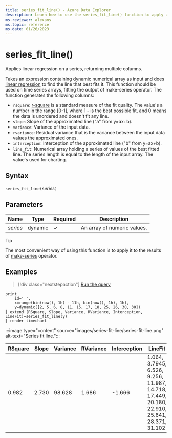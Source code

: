 ```yaml
---
title: series_fit_line() - Azure Data Explorer
description: Learn how to use the series_fit_line() function to apply a linear regression on a series to return multiple columns.
ms.reviewer: alexans
ms.topic: reference
ms.date: 01/26/2023
---
```

# series_fit_line()

Applies linear regression on a series, returning multiple columns.  

Takes an expression containing dynamic numerical array as input and does [linear regression](https://en.wikipedia.org/wiki/Line_fitting) to find the line that best fits it. This function should be used on time series arrays, fitting the output of make-series operator. The function generates the following columns:

* `rsquare`: [r-square](https://en.wikipedia.org/wiki/Coefficient_of_determination) is a standard measure of the fit quality. The value's a number in the range [0-1], where 1 - is the best possible fit, and 0 means the data is unordered and doesn't fit any line.
* `slope`: Slope of the approximated line ("a" from y=ax+b).
* `variance`: Variance of the input data.
* `rvariance`: Residual variance that is the variance between the input data values the approximated ones.
* `interception`: Interception of the approximated line ("b" from y=ax+b).
* `line_fit`: Numerical array holding a series of values of the best fitted line. The series length is equal to the length of the input array. The value's used for charting.

## Syntax

`series_fit_line(`*series*`)`

## Parameters

| Name | Type | Required | Description |
|--|--|--|--|
| *series* | dynamic | &check; | An array of numeric values.|

> [!TIP]
> The most convenient way of using this function is to apply it to the results of [make-series](make-seriesoperator.md) operator.

## Examples

> [!div class="nextstepaction"]
> <a href="https://dataexplorer.azure.com/clusters/kvc9rf7q4d68qcw5sk2d6f.northeurope/databases/MyDatabase?query=H4sIAAAAAAAAA1VMywrCQAy8C/2H3NzCCm7Fx6VXQfDUghcRWdtoAzWt6YoW/HijPYiBSWYmybRCHKIRaFGZjmFsB/FMxfMFzYnYcPMwsQVXxTAB5yoL/+7Qhr8+LXv2VyrMPrEwt7CwsNIDp1DllgrVifJEV7PpB4c4Gr0AnwG5BJPlt7sXtJDXTatj54U8F8qyH91wQCmwDdSwhS0xrinEaYdC2B3PFI61eqb/JovmokCgKxaVl/AGWOACk/UAAAA=" target="_blank">Run the query</a>

```kusto
print
    id=' ',
    x=range(bin(now(), 1h) - 11h, bin(now(), 1h), 1h),
    y=dynamic([2, 5, 6, 8, 11, 15, 17, 18, 25, 26, 30, 30])
| extend (RSquare, Slope, Variance, RVariance, Interception, LineFit)=series_fit_line(y)
| render timechart
```

:::image type="content" source="images/series-fit-line/series-fit-line.png" alt-text="Series fit line.":::

| RSquare | Slope | Variance | RVariance | Interception | LineFit                                                                                     |
|---------|-------|----------|-----------|--------------|---------------------------------------------------------------------------------------------|
| 0.982   | 2.730 | 98.628   | 1.686     | -1.666       | 1.064, 3.7945, 6.526, 9.256, 11.987, 14.718, 17.449, 20.180, 22.910, 25.641, 28.371, 31.102 |
